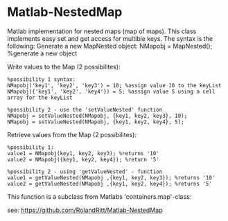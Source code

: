 # Matlab-NestedMap

Matlab implementation for nested maps (map of maps). This class implements easy set and get access for multible keys. The syntax is the following: 
Generate a new MapNested object: 
    NMapobj = MapNested(); %generate a new object

Write values to the Map (2 possibilites):

    %possibility 1 syntax: 
    NMapobj('key1', 'key2', 'key3') = 10; %assign value 10 to the keyList 
    NMapobj({'key1', 'key2', 'key4'}) = 5; %assign value 5 using a cell array for the keyList

    %possibility 2 - use the 'setValueNested' function 
    NMapobj = setValueNested(NMapobj, {key1, key2, key3}, 10); 
    NMapobj = setValueNested(NMapobj, {key1, key2, key4}, 5);

Retrieve values from the Map (2 possibilites):

    %possibility 1: 
    value1 = NMapobj(key1, key2, key3); %returns '10' 
    value2 = NMapobj({key1, key2, key4}); %return '5'

    %possibility 2 - using 'getValueNested' - function 
    value1 = getValueNested(NMapobj ,{key1, key2, key3}); %returns '10' 
    value2 = getValueNested(NMapobj ,{key1, key2, key4}); %returns '5'

This function is a subclass from Matlabs 'containers.map'-class:

see: 
https://github.com/RolandRitt/Matlab-NestedMap
